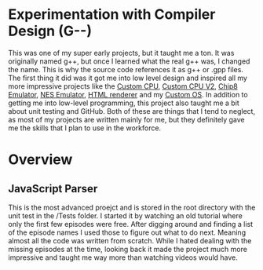 # Experimentation with Compiler Design (G--)

This was one of my super early projects, but it taught me a ton. It was originally named g++, but once I learned what the real g++ was, I changed the name. This is why the source code references it as g++ or .gpp files. The first thing it did was it got me into low level design and inspired all my more impressive projects like the [Custom CPU](), [Custom CPU V2](), [Chip8 Emulator](), [NES Emulator](), [HTML renderer]() and my [Custom OS](). In addition to getting me into low-level programming, this project also taught me a bit about unit testing and GitHub. Both of these are things that I tend to neglect, as most of my projects are written mainly for me, but they definitely gave me the skills that I plan to use in the workforce.

# Overview

## JavaScript Parser

This is the most advanced proejct and is stored in the root directory with the unit test in the /Tests folder. I started it by watching an old tutorial where only the first few episodes were free. After digging around and finding a list of the episode names I used those to figure out what to do next. Meaning almost all the code was written from scratch. While I hated dealing with the missing episodes at the time, looking back it made the project much more impressive and taught me way more than watching videos would have.
